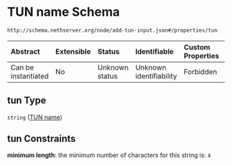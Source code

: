 # TUN name Schema

```txt
http://schema.nethserver.org/node/add-tun-input.json#/properties/tun
```



| Abstract            | Extensible | Status         | Identifiable            | Custom Properties | Additional Properties | Access Restrictions | Defined In                                                             |
| :------------------ | :--------- | :------------- | :---------------------- | :---------------- | :-------------------- | :------------------ | :--------------------------------------------------------------------- |
| Can be instantiated | No         | Unknown status | Unknown identifiability | Forbidden         | Allowed               | none                | [add-tun-input.json\*](node/add-tun-input.json "open original schema") |

## tun Type

`string` ([TUN name](add-tun-input-properties-tun-name.md))

## tun Constraints

**minimum length**: the minimum number of characters for this string is: `4`

